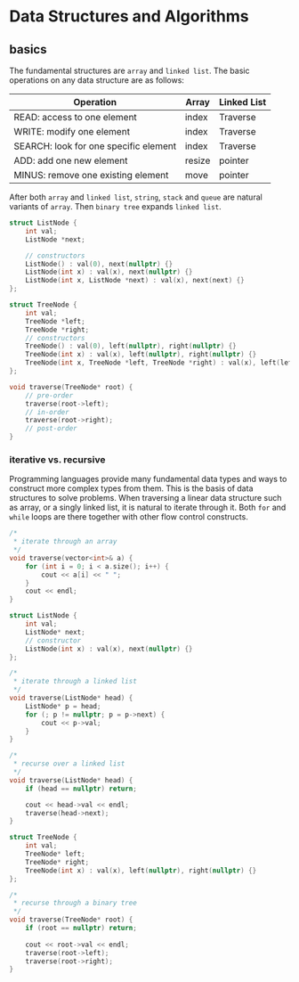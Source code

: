 # Data Structures and Algorithms

## basics

The fundamental structures are ```array``` and ```linked list```. The basic operations on any data structure are as follows: 
 
| Operation | Array | Linked List |
| -- | ----- | ----------- |
| READ: access to one element | index | Traverse |
| WRITE: modify one element | index | Traverse |
| SEARCH: look for one specific element | index | Traverse |
| ADD: add one new element | resize | pointer |
| MINUS: remove one existing element | move | pointer |

After both ```array``` and ```linked list```, ```string```, ```stack``` and ```queue``` are natural variants of ```array```. Then ```binary tree``` expands ```linked list```. 

```C++
struct ListNode {
    int val;
    ListNode *next;

    // constructors
    ListNode() : val(0), next(nullptr) {}
    ListNode(int x) : val(x), next(nullptr) {}
    ListNode(int x, ListNode *next) : val(x), next(next) {}
};

struct TreeNode {
    int val;
    TreeNode *left;
    TreeNode *right;
    // constructors
    TreeNode() : val(0), left(nullptr), right(nullptr) {}
    TreeNode(int x) : val(x), left(nullptr), right(nullptr) {}
    TreeNode(int x, TreeNode *left, TreeNode *right) : val(x), left(left), right(right) {}
};

void traverse(TreeNode* root) {
    // pre-order
    traverse(root->left);
    // in-order
    traverse(root->right);
    // post-order
}
```

### iterative vs. recursive

Programming languages provide many fundamental data types and ways to construct more complex types from them. This is the basis of data structures to solve problems. When traversing a linear data structure such as array, or a singly linked list, it is natural to iterate through it. Both ```for``` and ```while``` loops are there together with other flow control constructs.

```C++
/*
 * iterate through an array
 */
void traverse(vector<int>& a) {
    for (int i = 0; i < a.size(); i++) {
        cout << a[i] << " ";
    }
    cout << endl;
}

struct ListNode {
    int val;
    ListNode* next;
    // constructor
    ListNode(int x) : val(x), next(nullptr) {}
};

/*
 * iterate through a linked list
 */
void traverse(ListNode* head) {
    ListNode* p = head;
    for (; p != nullptr; p = p->next) {
        cout << p->val;
    }
}

/*
 * recurse over a linked list
 */
void traverse(ListNode* head) {
    if (head == nullptr) return;

    cout << head->val << endl;
    traverse(head->next);
}

struct TreeNode {
    int val;
    TreeNode* left;
    TreeNode* right;
    TreeNode(int x) : val(x), left(nullptr), right(nullptr) {}
};

/*
 * recurse through a binary tree
 */
void traverse(TreeNode* root) {
    if (root == nullptr) return;
    
    cout << root->val << endl;
    traverse(root->left);
    traverse(root->right);
}
```

